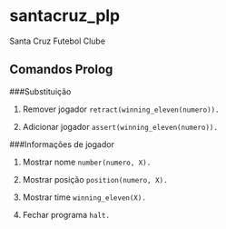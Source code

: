 # santacruz_plp
Santa Cruz Futebol Clube

## Comandos Prolog
###Substituição
1. Remover jogador
```retract(winning_eleven(numero)).```

2. Adicionar jogador
```assert(winning_eleven(numero)).```

###Informações de jogador
1. Mostrar nome
```number(numero, X).```

2. Mostrar posição
```position(numero, X).```

3. Mostrar time
```winning_eleven(X).```

4. Fechar programa
```halt.```
